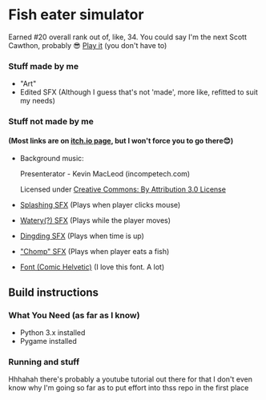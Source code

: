 # Fish eater simulator
Earned #20 overall rank out of, like, 34. You could say I'm the next Scott Cawthon, probably 😎
[Play it](https://umaimai.itch.io/fish-eater-simulator "Itch.io page") (you don't have to) 

### Stuff made by me
* "Art"
* Edited SFX (Although I guess that's not 'made', more like, refitted to suit my needs) 

### Stuff not made by me
#### (Most links are on [itch.io page](https://umaimai.itch.io/fish-eater-simulator), but I won't force you to go there😊)
* Background music: 

   Presenterator - Kevin MacLeod (incompetech.com)
   
   Licensed under [Creative Commons: By Attribution 3.0 License](http://creativecommons.org/licenses/by/3.0/)

* [Splashing SFX](https://www.youtube.com/watch?v=EtOfbxFXGoo&t=7s) (Plays when player clicks mouse)
* [Watery(?) SFX](https://www.youtube.com/watch?v=GE_n4x9Jr1g&t=30s) (Plays while the player moves)
* [Dingding SFX](https://www.youtube.com/watch?v=mLBUH-i5u_Y) (Plays when time is up) 
* ["Chomp" SFX](https://www.youtube.com/watch?v=ZjK5y_eBg2c) (Plays when player eats a fish) 
* [Font (Comic Helvetic)](https://www.dafont.com/comic-helvetic.font?l[]=10&l[]=1&back=theme) (I love this font. A lot) 

## Build instructions 

### What You Need (as far as I know) 
* Python 3.x installed 
* Pygame installed 

### Running and stuff
Hhhahah there's probably a youtube tutorial out there for that I don't even know why I'm going so far as to put effort into thss repo in the first place 
